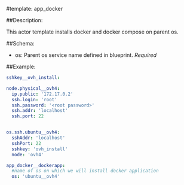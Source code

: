 #template: app_docker

##Description:

This actor template installs docker and docker compose on parent os.

##Schema:
 - os: Parent os service name defined in blueprint. *Required*

##Example:

```yaml
sshkey__ovh_install:

node.physical__ovh4:
  ip.public: '172.17.0.2'
  ssh.login: 'root'
  ssh.password: '<root password>'
  ssh.addr: 'localhost'
  ssh.port: 22


os.ssh.ubuntu__ovh4:
  sshAddr: 'localhost'
  sshPort: 22
  sshkey: 'ovh_install'
  node: 'ovh4'

app_docker__dockerapp:
  #name of os on which we will install docker application
  os: 'ubuntu__ovh4'

```
